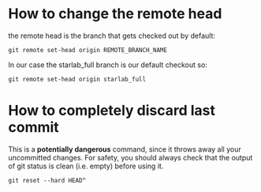 # How to change the remote head #
the remote head is the branch that gets checked out by default:
```
git remote set-head origin REMOTE_BRANCH_NAME 
```

In our case the starlab\_full branch is our default checkout so:

```
git remote set-head origin starlab_full 
```

# How to completely discard last commit #
This is a **potentially dangerous** command, since it throws away all your uncommitted changes. For safety, you should always check that the output of git status is clean (i.e. empty) before using it.
```
git reset --hard HEAD^
```